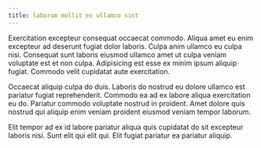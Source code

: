 ```yaml
---
title: laborum mollit ex ullamco sint
---
```


Exercitation excepteur consequat occaecat commodo. Aliqua amet eu enim excepteur ad deserunt fugiat dolor laboris. Culpa anim ullamco eu culpa nisi. Consequat sunt laboris eiusmod ullamco amet ut culpa veniam voluptate est et non culpa. Adipisicing est esse ex minim ipsum aliquip fugiat. Commodo velit cupidatat aute exercitation.

Occaecat aliquip culpa do duis. Laboris do nostrud eu dolore ullamco est pariatur fugiat reprehenderit. Commodo ea ad ex labore aliqua exercitation eu do. Pariatur commodo voluptate nostrud in proident. Amet dolore quis nostrud qui aliquip enim veniam proident eiusmod veniam tempor laborum.

Elit tempor ad ex id labore pariatur aliqua quis cupidatat do sit excepteur laboris nisi. Sunt elit qui elit qui. Elit fugiat pariatur ea pariatur aliquip.